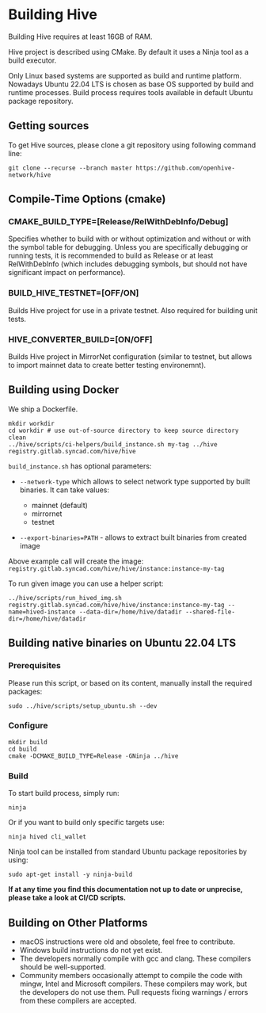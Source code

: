 # Building Hive

Building Hive requires at least 16GB of RAM. 

Hive project is described using CMake. By default it uses a Ninja tool as a build executor.

Only Linux based systems are supported as build and runtime platform. Nowadays Ubuntu 22.04 LTS is chosen as base OS supported by build and runtime processes. Build process requires tools available in default Ubuntu package repository.

## Getting sources

To get Hive sources, please clone a git repository using following command line:

    git clone --recurse --branch master https://github.com/openhive-network/hive

## Compile-Time Options (cmake)

### CMAKE_BUILD_TYPE=[Release/RelWithDebInfo/Debug]

Specifies whether to build with or without optimization and without or with
the symbol table for debugging. Unless you are specifically debugging or
running tests, it is recommended to build as Release or at least RelWithDebInfo (which includes debugging symbols, but should not have significant impact on performance).

### BUILD_HIVE_TESTNET=[OFF/ON]

Builds Hive project for use in a private testnet. Also required for building unit tests.

### HIVE_CONVERTER_BUILD=[ON/OFF]

Builds Hive project in MirrorNet configuration (similar to testnet, but allows to import mainnet data to create better testing environemnt).

## Building using Docker

We ship a Dockerfile.

    mkdir workdir
    cd workdir # use out-of-source directory to keep source directory clean
    ../hive/scripts/ci-helpers/build_instance.sh my-tag ../hive registry.gitlab.syncad.com/hive/hive

`build_instance.sh` has optional parameters:
- `--network-type` which allows to select network type supported by built binaries. It can take values:
    - mainnet (default)
    - mirrornet
    - testnet

- `--export-binaries=PATH` - allows to extract built binaries from created image

Above example call will create the image: `registry.gitlab.syncad.com/hive/hive/instance:instance-my-tag`

To run given image you can use a helper script:

    ../hive/scripts/run_hived_img.sh registry.gitlab.syncad.com/hive/hive/instance:instance-my-tag --name=hived-instance --data-dir=/home/hive/datadir --shared-file-dir=/home/hive/datadir

## Building native binaries on Ubuntu 22.04 LTS

### Prerequisites

Please run this script, or based on its content, manually install the required packages:

    sudo ../hive/scripts/setup_ubuntu.sh --dev

### Configure

    mkdir build
    cd build
    cmake -DCMAKE_BUILD_TYPE=Release -GNinja ../hive

### Build

To start build process, simply run:

    ninja

Or if you want to build only specific targets use:

    ninja hived cli_wallet

Ninja tool can be installed from standard Ubuntu package repositories by using:

    sudo apt-get install -y ninja-build

**If at any time you find this documentation not up to date or unprecise, please take a look at CI/CD scripts.**

## Building on Other Platforms
- macOS instructions were old and obsolete, feel free to contribute.
- Windows build instructions do not yet exist.
- The developers normally compile with gcc and clang. These compilers should
  be well-supported.
- Community members occasionally attempt to compile the code with mingw,
  Intel and Microsoft compilers. These compilers may work, but the
  developers do not use them. Pull requests fixing warnings / errors from
  these compilers are accepted.
